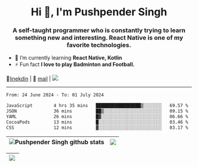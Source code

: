 <h1 align="center">Hi 👋, I'm Pushpender Singh</h1>
<h3 align="center">A self-taught programmer who is constantly trying to learn something new and interesting. React Native is one of my favorite technologies.</h3>

- 🌱 I’m currently learning **React Native, Kotlin**
- ⚡ Fun fact **I love to play Badminton and Football.**

👔[linekdin](https://www.linkedin.com/in/pushpender-singh-240061202/) | 📧 [mail](mailto:pushpendersingh694@gmail.com) | 
<a href="https://github.com/pushpender-singh-ap/pushpender-singh-ap">
    <img src="https://komarev.com/ghpvc/?username=pushpender-singh-ap&style=for-the-badge">
</a>


---

<!--START_SECTION:waka-->

```txt
From: 24 June 2024 - To: 01 July 2024

JavaScript        4 hrs 35 mins   █████████████████▒░░░░░░░   69.57 %
JSON              36 mins         ██▒░░░░░░░░░░░░░░░░░░░░░░   09.15 %
YAML              26 mins         █▓░░░░░░░░░░░░░░░░░░░░░░░   06.66 %
CocoaPods         13 mins         █░░░░░░░░░░░░░░░░░░░░░░░░   03.46 %
CSS               12 mins         ▓░░░░░░░░░░░░░░░░░░░░░░░░   03.17 %
```

<!--END_SECTION:waka-->


| <a><img align="center" src="https://github-readme-stats-iota-ecru-15.vercel.app/api?username=pushpender-singh-ap&show_icons=true&include_all_commits=true&theme=buefy&hide_border=true" alt="Pushpender Singh github stats" /></a> | <a><img align="center" src="https://github-readme-stats-iota-ecru-15.vercel.app/api/top-langs/?username=pushpender-singh-ap&layout=compact&theme=buefy&hide_border=true" /></a> |
| ------------- | ------------- |

| <a> <img align="left" src="https://github-readme-streak-stats.herokuapp.com/?user=pushpender-singh-ap" /></br> </a> |
| ------------- |
